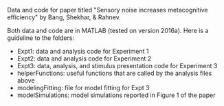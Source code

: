 Data and code for paper titled "Sensory noise increases metacognitive efficiency" by Bang, Shekhar, & Rahnev.

Both data and code are in MATLAB (tested on version 2016a). Here is a guideline to the folders:
- Expt1: data and analysis code for Experiment 1
- Expt2: data and analysis code for Experiment 2
- Expt3: data, analysis, and stimulus presentation code for Experiment 3
- helperFunctions: useful functions that are called by the analysis files above
- modelingFitting: file for model fitting for Expt 3
- modelSimulations: model simulations reported in Figure 1 of the paper
